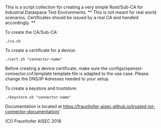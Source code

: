 This is a script collection for creating a very simple Root/Sub-CA for Industrial Dataspace Test Environments.
** This is not meant for real world scenarios. Certificates should be issued by a real CA and handled accordingly. **

To create the CA/Sub-CA:
```
./ca.sh
```

To create a certificate for a device:
```
./cert.sh "connector-name"
```
Before creating a device certificate, make sure the configs/openssl-connector.cnf.template template file is adapted to the use case. Please change the DNS/IP Adresses needed to your setup. 


To create a keystore and truststore:
```
./keystore.sh "connector-name"
```


Documentation is located at https://fraunhofer-aisec.github.io/trusted-iot-connector-documentation/

(C)) Fraunhofer AISEC 2018
